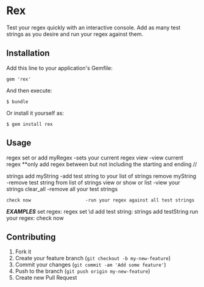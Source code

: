 # Rex

Test your regex quickly with an interactive console.  Add as many test strings as you desire and run your
regex against them.

## Installation

Add this line to your application's Gemfile:

    gem 'rex'

And then execute:

    $ bundle

Or install it yourself as:

    $ gem install rex

## Usage

regex 
    set or add myRegex           -sets your current regex
    view                         -view current regex
    **only add regex between but not including the starting and ending //

strings
    add myString                 -add test string to your list of strings
    remove myString              -remove test string from list of strings
    view or show or list         -view your strings
    clear_all                    -remove all your test strings

    check now                    -run your regex against all test strings
    
    
***EXAMPLES***
    set regex:         regex set \d
    add test string:   strings add testString
    run your regex:    check now

## Contributing

1. Fork it
2. Create your feature branch (`git checkout -b my-new-feature`)
3. Commit your changes (`git commit -am 'Add some feature'`)
4. Push to the branch (`git push origin my-new-feature`)
5. Create new Pull Request
